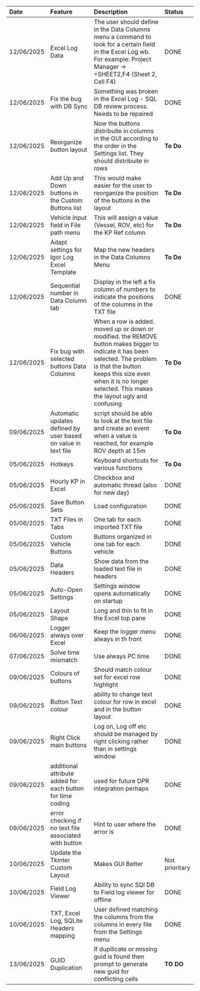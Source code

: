 | Date       | Feature                       | Description                                    | Status      |
| :--------- | :---------------------------- | :--------------------------------------------- | :---------- |
| 12/06/2025 | Excel Log Data | The user should define in the Data Columns menu a command to look for a certain field in the Excel Log wb. For example: Project Manager -> =SHEET2,F4 (Sheet 2, Cell F4)  | DONE |
| 12/06/2025 | Fix the bug with DB Sync | Something was broken in the Excel Log - SQL DB review process. Needs to be repaired  | DONE |
| 12/06/2025 | Reorganize button layout | Now the buttons distribuite in columns in the GUI according to the order in the Settings list. They should distribuite in rows | **To Do** |
| 12/06/2025 | Add Up and Down buttons in the Custom Buttons list | This would make easier for the user to reorganize the position of the buttons in the layout | **To Do** |
| 12/06/2025 | Vehicle input field in File path menu | This will assign a value (Vessel, ROV, etc) for the KP Ref column  | **To Do** |
| 12/06/2025 | Adapt settings for Igor Log Excel Template| Map the new headers in the Data Columns Menu  | **To Do** |
| 12/06/2025 | Sequential number in Data Column tab | Display in the left a fix column of numbers to indicate the positions of the columns in the TXT file  | DONE |
| 12/06/2025 | Fix bug with selected buttons Data Columns | When a row is added. moved up or down or modified. the REMOVE button makes bigger to indicate it has been selected. The problem is that the button keeps this size even when it is no longer selected. This makes the layout ugly and confusing  | **To Do** |
| 09/06/2025 | Automatic updates defined by user based on value in text file | script should be able to look at the text file and create an event when a value is reached, for example ROV depth at 15m | **To Do** |
| 05/06/2025 | Hotkeys                       | Keyboard shortcuts for various functions       | **To Do**       |
| 05/06/2025 | Hourly KP in Excel            | Checkbox and automatic thread (also for new day)                                   | DONE      |
| 05/06/2025 | Save Button Sets              | Load configuration                             | DONE      |
| 05/06/2025 | TXT Files in Tabs             | One tab for each imported TXT file             | DONE      |
| 05/06/2025 | Custom Vehicle Buttons        | Buttons organized in one tab for each vehicle  | DONE       |
| 05/06/2025 | Data Headers                  | Show data from the loaded text file in headers | DONE       |
| 05/06/2025 | Auto-Open Settings            | Settings window opens automatically on startup | DONE       |
| 05/06/2025 | Layout Shape                  | Long and thin to fit in the Excel top pane     | DONE      |
| 06/06/2025 | Logger always over Excel      | Keep the logger menu always in th front        | DONE        |
| 07/06/2025 | Solve time mismatch      | Use always PC time        | DONE       |
|09/06/2025 | Colours of buttons | Should match colour set for excel row highlight | DONE |
| 09/06/2025 | Button Text colour | ability to change text colour for row in excel and in the button layout| DONE |
| 09/06/2025 | Right Click main buttons | Log on, Log off etc should be managed by right clicking rather than in settings window | DONE |
| 09/06/2025 | additional attribute added for each button for time coding | used for future DPR integration perhaps | DONE |
| 09/06/2025 | error checking if no text file associated with button | Hint to user where the error is | DONE |
| 10/06/2025 | Update the Tkinter Custom Layout |   Makes GUI Better | Not prioritary | 
| 10/06/2025 | Field Log Viewer   |   Ability to sync SQl DB to Field log viewer for offline | DONE |
| 10/06/2025 | TXT, Excel Log, SQLite Headers mapping | User defined matching the columns from the columns in every file from the Settings menu| DONE |
| 13/06/2025    |   GUID Duplication    |   If dupilicate or missing guid is found then prompt to generate new guid for conflicting cells | **TO DO**   |